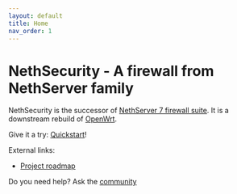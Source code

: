 ```yaml
---
layout: default
title: Home
nav_order: 1
---
```


# NethSecurity - A firewall from NethServer family

NethSecurity is the successor of [NethServer 7 firewall suite](https://docs.nethserver.org/en/v7/firewall.html).
It is a downstream rebuild of [OpenWrt](https://openwrt.org/).

Give it a try: [Quickstart](quickstart.md)!

External links:
- [Project roadmap](https://github.com/orgs/NethServer/projects/10/views/2)

Do you need help? Ask the [community](https://community.nethserver.org/)
